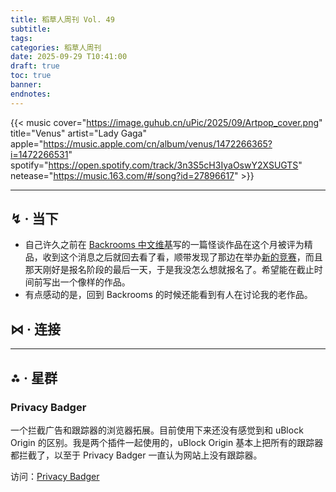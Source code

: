 ```yaml
---
title: 稻草人周刊 Vol. 49
subtitle:
tags:
categories: 稻草人周刊
date: 2025-09-29 T10:41:00
draft: true
toc: true
banner:
endnotes:
---
```


{{< music cover="https://image.guhub.cn/uPic/2025/09/Artpop_cover.png" title="Venus" artist="Lady Gaga" apple="https://music.apple.com/cn/album/venus/1472266365?i=1472266531" spotify="https://open.spotify.com/track/3n3S5cH3IyaOswY2XSUGTS" netease="https://music.163.com/#/song?id=27896617" >}}


<!--more-->

---

## ↯ · 当下

- 自己许久之前在 [Backrooms 中文维基](https://backrooms-wiki-cn.wikidot.com/)写的一篇怪谈作品在这个月被评为精品，收到这个消息之后就回去看了看，顺带发现了那边在举办[新的竞赛](https://backrooms-wiki-cn.wikidot.com/2025rivals-replacement)，而且那天刚好是报名阶段的最后一天，于是我没怎么想就报名了。希望能在截止时间前写出一个像样的作品。
- 有点感动的是，回到 Backrooms 的时候还能看到有人在讨论我的老作品。

## ⋈︎ · 连接


---

## ⁂ · 星群

### Privacy Badger

一个拦截广告和跟踪器的浏览器拓展。目前使用下来还没有感觉到和 uBlock Origin 的区别。我是两个插件一起使用的，uBlock Origin 基本上把所有的跟踪器都拦截了，以至于 Privacy Badger 一直认为网站上没有跟踪器。

访问：[Privacy Badger](https://privacybadger.org/)

[^1]: 不过我个人觉得有待商榷，因为同步数据时也需要在网络中传输数据，最保护隐私的做法是完全断开网络连接，但这显然不现实。

[^2]: 即把离线的更改都保存起来，等有网络连接时再逐个请求云端提交改动。

[^3]: Apple 你还我紧凑模式！😭

[^4]: 另一个原因是上次去桌游店想玩《璀璨宝石》，结果被告知这个游戏的最高人数是 4 人——可是我真的很想玩《璀璨宝石》！
